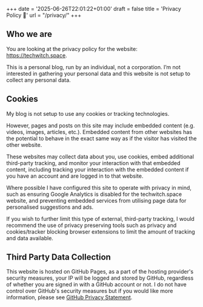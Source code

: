 +++
date = '2025-06-26T22:01:22+01:00'
draft = false
title = 'Privacy Policy 📜'
url = "/privacy/"
+++

## Who we are

You are looking at the privacy policy for the website: https://techwitch.space.

This is a personal blog, run by an individual, not a corporation. I’m not interested in gathering your personal data and this website is not setup to collect any personal data. 

## Cookies

My blog is not setup to use any cookies or tracking technologies. 

However, pages and posts on this site may include embedded content (e.g. videos, images, articles, etc.). Embedded content from other websites has the potential to behave in the exact same way as if the visitor has visited the other website.

These websites may collect data about you, use cookies, embed additional third-party tracking, and monitor your interaction with that embedded content, including tracking your interaction with the embedded content if you have an account and are logged in to that website. 

Where possible I have configured this site to operate with privacy in mind, such as ensuring Google Analytics is disabled for the techwitch.space website, and preventing embedded services from utilising page data for personalised suggestions and ads. 

If you wish to further limit this type of external, third-party tracking, I would recommend the use of privacy preserving tools such as privacy and cookies/tracker blocking browser extensions to limit the amount of tracking and data available.

## Third Party Data Collection

This website is hosted on GitHub Pages, as a part of the hosting provider's security measures, your IP will be logged and stored by GitHub, regardless of whether you are signed in with a GitHub account or not. I do not have control over GitHub's security measures but if you would like more information, please see [GitHub Privacy Statement](https://docs.github.com/en/site-policy/privacy-policies/github-general-privacy-statement).